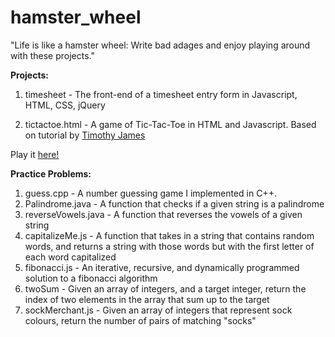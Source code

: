 # hamster_wheel

"Life is like a hamster wheel: Write bad adages and enjoy playing around with these projects."

**Projects:**

1. timesheet - The front-end of a timesheet entry form in Javascript, HTML, CSS, jQuery

2. tictactoe.html - A game of Tic-Tac-Toe in HTML and Javascript. Based on tutorial by <a href="https://youtu.be/_r9vhz7PZIE">Timothy James</a>

Play it <a href="https://leonore13.github.io/" target="_blank">here! </a>

**Practice Problems:**

1. guess.cpp - A number guessing game I implemented in C++.
2. Palindrome.java - A function that checks if a given string is a palindrome
3. reverseVowels.java - A function that reverses the vowels of a given string
4. capitalizeMe.js - A function that takes in a string that contains random words, and returns a string with those words but with the first letter of each word capitalized
5. fibonacci.js - An iterative, recursive, and dynamically programmed solution to a fibonacci algorithm
6. twoSum - Given an array of integers, and a target integer, return the index of two elements in the array that sum up to the target
7. sockMerchant.js - Given an array of integers that represent sock colours, return the number of pairs of matching "socks"
